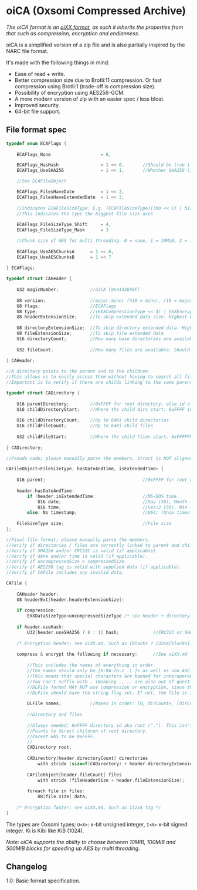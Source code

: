 # oiCA (Oxsomi Compressed Archive)

*The oiCA format is an [oiXX format](oiXX.md), as such it inherits the properties from that such as compression, encryption and endianness.*

oiCA is a simplified version of a zip file and is also partially inspired by the NARC file format. 

It's made with the following things in mind: 

- Ease of read + write.
- Better compression size due to Brotli:11 compression. Or fast compression using Brotli:1 (trade-off is compression size).
- Possibility of encryption using AES256-GCM.
- A more modern version of zip with an easier spec / less bloat.
- Improved security.
- 64-bit file support.

## File format spec

```c
typedef enum ECAFlags {
    
	ECAFlags_None 					= 0,

	ECAFlags_HasHash				= 1 << 0,		//Should be true if compression or encryption is on
	ECAFlags_UseSHA256				= 1 << 1,		//Whether SHA256 (1) or CRC32C (0) is used as hash

	//See ECAFileObject

	ECAFlags_FilesHaveDate			= 1 << 2,
	ECAFlags_FilesHaveExtendedDate	= 1 << 3,
    
    //Indicates ECAFileSizeType. E.g. (ECAFileSizeType)((b0 << 1) | b1)
    //This indicates the type the biggest file size uses
    
	ECAFlags_FileSizeType_Shift		= 4,
	ECAFlags_FileSizeType_Mask		= 3

    //Chunk size of AES for multi threading. 0 = none, 1 = 10MiB, 2 = 100MiB, 3 = 500MiB
        
    ECAFlags_UseAESChunksA		= 1 << 6,
    ECAFlags_UseAESChunksB		= 1 << 7
        
} ECAFlags;

typedef struct CAHeader {
    
    U32 magicNumber;			//oiCA (0x4143696F)
    
    U8 version;					//major.minor (%10 = minor, /10 = major (+1 to get real major)
    U8 flags;					//ECAFlags
    U8 type;					//(EXXCompressionType << 4) | EXXEncryptionType. Each enum should be <Count (see oiXX.md).
    U8 headerExtensionSize;		//To skip extended data size. Highest bit is b0 of uncompressed size type.
    
    U8 directoryExtensionSize;	//To skip directory extended data. Highest bit is b1 of uncompressed size type.
    U8 fileExtensionSize;		//To skip file extended data		
    U16 directoryCount;			//How many base directories are available. Should be < 0xFFFF
    
    U32 fileCount;				//How many files are available. Should be < 0xFFFF0000
    
} CAHeader;

//A directory points to the parent and to the children
//This allows us to easily access them without having to search all files
//Important is to verify if there are childs linking to the same parent or invalid child offsets

typedef struct CADirectory {
    
    U16 parentDirectory;		//0xFFFF for root directory, else id of parent directory (can't be self, unless root directory then it should be 0xFFFF)
    U16 childDirectoryStart;	//Where the child dirs start. 0xFFFF indicates no child directories
    
    U16 childDirectoryCount;	//Up to 64Ki child directories  
    U16 childFileCount;			//Up to 64Ki child files
    
    U32 childFileStart;			//Where the child files start. 0xFFFFFFFF indicates no child files
    
} CADirectory;

//Pseudo code; please manually parse the members. Struct is NOT aligned.

CAFileObject<FileSizeType, hasDateAndTime, isExtendedTime> {
    
    U16 parent;										//0xFFFF for root directory
    
    header.hasDateAndTime:
    	if !header.isExtendedTime:					//MS-DOS time.
		    U16 date;								//Day (5b), Month (4b), Year (Since 1980-2107 (7b))
		   	U16 time;								//Sec/2 (5b), Min (6b), Hour (5b)
		else: Ns timestamp;							//U64; (Unix timestamp * 1e9 + ns). 1970-2553
    
    FileSizeType size;								//File size 
};

//Final file format; please manually parse the members.
//Verify if directories / files are correctly linked to parent and children.
//Verify if SHA256 and/or CRC32C is valid (if applicable).
//Verify if date and/or time is valid (if applicable).
//Verify if uncompressedSize > compressedSize.
//Verify if AES256 tag is valid with supplied data (if applicable).
//Verify if CAFile includes any invalid data.

CAFile {
    
    CAHeader header;
    U8 headerExt[header.headerExtensionSize];
    
    if compression:
    	EXXDataSizeType<uncompressedSizeType /* see header + directory extended size */> uncompressedSize;
    
    if header.useHash:
	    U32[header.useSHA256 ? 8 : 1] hash;				//CRC32C or SHA256
    
    /* Encryption header; see oiXX.md. Such as (blocks ? I32x4[blocks]), U8[12] iv. */
    
    compress & encrypt the following if necessary:		//See oiXX.md
    
    	//This includes the names of everything in order.
    	//The names should only be [0-9A-Za-z_.\ ]+ as well as non ASCII characters.
    	//This means that special characters are banned for interoperability reasons.
    	//You can't suffix with . (meaning ., .. are also out of question).
    	//DLFile format MAY NOT use compression or encryption, since that's done by CAFile.
    	//DLFile should have the string flag set. If not, the file is invalid.
    
    	DLFile names;			//Names in order: [0, dirCount>, [dirCount, dirCount+fileCount>
    
    	//Directory and files
    
    	//Always needed; 0xFFFF directory id aka root ("."). This isn't present in DLFile names.
    	//Points to direct children of root directory.
    	//Parent HAS to be 0xFFFF.
    	//
    	CADirectory root;
    
	    CADirectory[header.directoryCount] directories
            with stride (sizeof(CADirectory) + header.directoryExtensionSize);
    	
	    CAFileObject[header.fileCount] files
            with stride (fileHeaderSize + header.fileExtensionSize);
    
		foreach file in files:
			U8[file.size] data;
    
    /* Encryption footer; see oiXX.md. Such as I32x4 tag */
}
```

The types are Oxsomi types; `U<X>`: x-bit unsigned integer, `I<X>` x-bit signed integer. Ki is Kibi like KiB (1024).

*Note: oiCA supports the ability to choose between 10MiB, 100MiB and 500MiB blocks for speeding up AES by multi threading.*

## Changelog

1.0: Basic format specification.